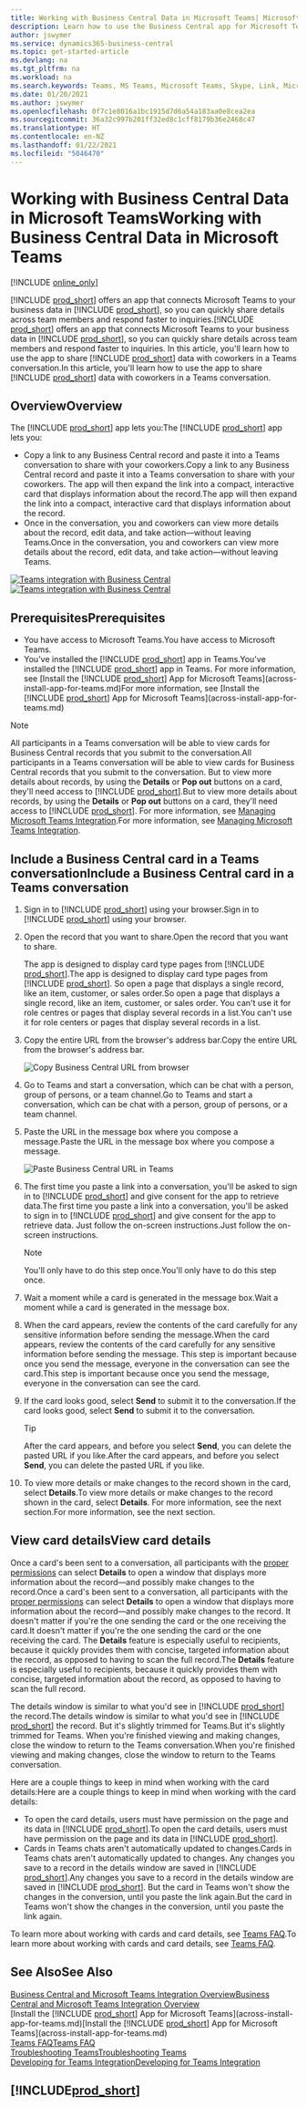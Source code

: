 ```yaml
---
title: Working with Business Central Data in Microsoft Teams| Microsoft Docs
description: Learn how to use the Business Central app for Microsoft Teams.
author: jswymer
ms.service: dynamics365-business-central
ms.topic: get-started-article
ms.devlang: na
ms.tgt_pltfrm: na
ms.workload: na
ms.search.keywords: Teams, MS Teams, Microsoft Teams, Skype, Link, Microsoft 365, collaborate, collaboration, teamwork
ms.date: 01/20/2021
ms.author: jswymer
ms.openlocfilehash: 0f7c1e8016a1bc1915d7d6a54a183aa0e8cea2ea
ms.sourcegitcommit: 36a32c997b201ff32ed8c1cff8179b36e2468c47
ms.translationtype: HT
ms.contentlocale: en-NZ
ms.lasthandoff: 01/22/2021
ms.locfileid: "5046470"
---
```

# <a name="working-with-business-central-data-in-microsoft-teams"></a><span data-ttu-id="1042a-103">Working with Business Central Data in Microsoft Teams</span><span class="sxs-lookup"><span data-stu-id="1042a-103">Working with Business Central Data in Microsoft Teams</span></span>

[!INCLUDE [online_only](includes/online_only.md)]

<span data-ttu-id="1042a-104">[!INCLUDE [prod_short](includes/prod_short.md)] offers an app that connects Microsoft Teams to your business data in [!INCLUDE [prod_short](includes/prod_short.md)], so you can quickly share details across team members and respond faster to inquiries.</span><span class="sxs-lookup"><span data-stu-id="1042a-104">[!INCLUDE [prod_short](includes/prod_short.md)] offers an app that connects Microsoft Teams to your business data in [!INCLUDE [prod_short](includes/prod_short.md)], so you can quickly share details across team members and respond faster to inquiries.</span></span> <span data-ttu-id="1042a-105">In this article, you'll learn how to use the app to share [!INCLUDE [prod_short](includes/prod_short.md)] data with coworkers in a Teams conversation.</span><span class="sxs-lookup"><span data-stu-id="1042a-105">In this article, you'll learn how to use the app to share [!INCLUDE [prod_short](includes/prod_short.md)] data with coworkers in a Teams conversation.</span></span>

## <a name="overview"></a><span data-ttu-id="1042a-106">Overview</span><span class="sxs-lookup"><span data-stu-id="1042a-106">Overview</span></span>

<span data-ttu-id="1042a-107">The [!INCLUDE [prod_short](includes/prod_short.md)] app lets you:</span><span class="sxs-lookup"><span data-stu-id="1042a-107">The [!INCLUDE [prod_short](includes/prod_short.md)] app lets you:</span></span>

- <span data-ttu-id="1042a-108">Copy a link to any Business Central record and paste it into a Teams conversation to share with your coworkers.</span><span class="sxs-lookup"><span data-stu-id="1042a-108">Copy a link to any Business Central record and paste it into a Teams conversation to share with your coworkers.</span></span> <span data-ttu-id="1042a-109">The app will then expand the link into a compact, interactive card that displays information about the record.</span><span class="sxs-lookup"><span data-stu-id="1042a-109">The app will then expand the link into a compact, interactive card that displays information about the record.</span></span>
- <span data-ttu-id="1042a-110">Once in the conversation, you and coworkers can view more details about the record, edit data, and take action&mdash;without leaving Teams.</span><span class="sxs-lookup"><span data-stu-id="1042a-110">Once in the conversation, you and coworkers can view more details about the record, edit data, and take action&mdash;without leaving Teams.</span></span>

<span data-ttu-id="1042a-111">[![Teams integration with Business Central](media/teams-intro-v3.png)](media/teams-intro-v3.png#lightbox)</span><span class="sxs-lookup"><span data-stu-id="1042a-111">[![Teams integration with Business Central](media/teams-intro-v3.png)](media/teams-intro-v3.png#lightbox)</span></span>

## <a name="prerequisites"></a><span data-ttu-id="1042a-112">Prerequisites</span><span class="sxs-lookup"><span data-stu-id="1042a-112">Prerequisites</span></span>

- <span data-ttu-id="1042a-113">You have access to Microsoft Teams.</span><span class="sxs-lookup"><span data-stu-id="1042a-113">You have access to Microsoft Teams.</span></span>
- <span data-ttu-id="1042a-114">You've installed the [!INCLUDE [prod_short](includes/prod_short.md)] app in Teams.</span><span class="sxs-lookup"><span data-stu-id="1042a-114">You've installed the [!INCLUDE [prod_short](includes/prod_short.md)] app in Teams.</span></span> <span data-ttu-id="1042a-115">For more information, see [Install the [!INCLUDE [prod_short](includes/prod_short.md)] App for Microsoft Teams](across-install-app-for-teams.md)</span><span class="sxs-lookup"><span data-stu-id="1042a-115">For more information, see [Install the [!INCLUDE [prod_short](includes/prod_short.md)] App for Microsoft Teams](across-install-app-for-teams.md)</span></span>

> [!NOTE]
> <span data-ttu-id="1042a-116">All participants in a Teams conversation will be able to view cards for Business Central records that you submit to the conversation.</span><span class="sxs-lookup"><span data-stu-id="1042a-116">All participants in a Teams conversation will be able to view cards for Business Central records that you submit to the conversation.</span></span> <span data-ttu-id="1042a-117">But to view more details about records, by using the **Details** or **Pop out** buttons on a card, they'll need access to [!INCLUDE [prod_short](includes/prod_short.md)].</span><span class="sxs-lookup"><span data-stu-id="1042a-117">But to view more details about records, by using the **Details** or **Pop out** buttons on a card, they'll need access to [!INCLUDE [prod_short](includes/prod_short.md)].</span></span> <span data-ttu-id="1042a-118">For more information, see [Managing Microsoft Teams Integration](admin-teams-integration.md#minimum-requirements-1).</span><span class="sxs-lookup"><span data-stu-id="1042a-118">For more information, see [Managing Microsoft Teams Integration](admin-teams-integration.md#minimum-requirements-1).</span></span>

## <a name="include-a-business-central-card-in-a-teams-conversation"></a><span data-ttu-id="1042a-119">Include a Business Central card in a Teams conversation</span><span class="sxs-lookup"><span data-stu-id="1042a-119">Include a Business Central card in a Teams conversation</span></span>

1. <span data-ttu-id="1042a-120">Sign in to [!INCLUDE [prod_short](includes/prod_short.md)] using your browser.</span><span class="sxs-lookup"><span data-stu-id="1042a-120">Sign in to [!INCLUDE [prod_short](includes/prod_short.md)] using your browser.</span></span>
2. <span data-ttu-id="1042a-121">Open the record that you want to share.</span><span class="sxs-lookup"><span data-stu-id="1042a-121">Open the record that you want to share.</span></span>

    <span data-ttu-id="1042a-122">The app is designed to display card type pages from [!INCLUDE [prod_short](includes/prod_short.md)].</span><span class="sxs-lookup"><span data-stu-id="1042a-122">The app is designed to display card type pages from [!INCLUDE [prod_short](includes/prod_short.md)].</span></span> <span data-ttu-id="1042a-123">So open a page that displays a single record, like an item, customer, or sales order.</span><span class="sxs-lookup"><span data-stu-id="1042a-123">So open a page that displays a single record, like an item, customer, or sales order.</span></span> <span data-ttu-id="1042a-124">You can't use it for role centres or pages that display several records in a list.</span><span class="sxs-lookup"><span data-stu-id="1042a-124">You can't use it for role centers or pages that display several records in a list.</span></span>

3. <span data-ttu-id="1042a-125">Copy the entire URL from the browser's address bar.</span><span class="sxs-lookup"><span data-stu-id="1042a-125">Copy the entire URL from the browser's address bar.</span></span>

   ![Copy Business Central URL from browser](media/teams-url-v2.png)
4. <span data-ttu-id="1042a-127">Go to Teams and start a conversation, which can be chat with a person, group of persons, or a team channel.</span><span class="sxs-lookup"><span data-stu-id="1042a-127">Go to Teams and start a conversation, which can be chat with a person, group of persons, or a team channel.</span></span>

    <!--Teams imposes a few limitations here eg. you cannot unfurl a link during a Voice/Video call :/ We should probably only mention this in a Troubleshooting section (and i hope it will also be fixed soon)-->
5. <span data-ttu-id="1042a-128">Paste the URL in the message box where you compose a message.</span><span class="sxs-lookup"><span data-stu-id="1042a-128">Paste the URL in the message box where you compose a message.</span></span>

   ![Paste Business Central URL in Teams](media/teams-paste-url-v2.png)
6. <span data-ttu-id="1042a-130">The first time you paste a link into a conversation, you'll be asked to sign in to [!INCLUDE [prod_short](includes/prod_short.md)] and give consent for the app to retrieve data.</span><span class="sxs-lookup"><span data-stu-id="1042a-130">The first time you paste a link into a conversation, you'll be asked to sign in to [!INCLUDE [prod_short](includes/prod_short.md)] and give consent for the app to retrieve data.</span></span> <span data-ttu-id="1042a-131">Just follow the on-screen instructions.</span><span class="sxs-lookup"><span data-stu-id="1042a-131">Just follow the on-screen instructions.</span></span>

    > [!NOTE]
    > <span data-ttu-id="1042a-132">You'll only have to do this step once.</span><span class="sxs-lookup"><span data-stu-id="1042a-132">You'll only have to do this step once.</span></span>

7. <span data-ttu-id="1042a-133">Wait a moment while a card is generated in the message box.</span><span class="sxs-lookup"><span data-stu-id="1042a-133">Wait a moment while a card is generated in the message box.</span></span>

8. <span data-ttu-id="1042a-134">When the card appears, review the contents of the card carefully for any sensitive information before sending the message.</span><span class="sxs-lookup"><span data-stu-id="1042a-134">When the card appears, review the contents of the card carefully for any sensitive information before sending the message.</span></span> <span data-ttu-id="1042a-135">This step is important because once you send the message, everyone in the conversation can see the card.</span><span class="sxs-lookup"><span data-stu-id="1042a-135">This step is important because once you send the message, everyone in the conversation can see the card.</span></span>

9. <span data-ttu-id="1042a-136">If the card looks good, select **Send** to submit it to the conversation.</span><span class="sxs-lookup"><span data-stu-id="1042a-136">If the card looks good, select **Send** to submit it to the conversation.</span></span>

    > [!TIP]
    > <span data-ttu-id="1042a-137">After the card appears, and before you select **Send**, you can delete the pasted URL if you like.</span><span class="sxs-lookup"><span data-stu-id="1042a-137">After the card appears, and before you select **Send**, you can delete the pasted URL if you like.</span></span>

10. <span data-ttu-id="1042a-138">To view more details or make changes to the record shown in the card, select **Details**.</span><span class="sxs-lookup"><span data-stu-id="1042a-138">To view more details or make changes to the record shown in the card, select **Details**.</span></span> <span data-ttu-id="1042a-139">For more information, see the next section.</span><span class="sxs-lookup"><span data-stu-id="1042a-139">For more information, see the next section.</span></span>

## <a name="view-card-details"></a><span data-ttu-id="1042a-140">View card details</span><span class="sxs-lookup"><span data-stu-id="1042a-140">View card details</span></span>

<span data-ttu-id="1042a-141">Once a card's been sent to a conversation, all participants with the [proper permissions](admin-teams-integration.md#permissions) can select **Details** to open a window that displays more information about the record&mdash;and possibly make changes to the record.</span><span class="sxs-lookup"><span data-stu-id="1042a-141">Once a card's been sent to a conversation, all participants with the [proper permissions](admin-teams-integration.md#permissions) can select **Details** to open a window that displays more information about the record&mdash;and possibly make changes to the record.</span></span> <span data-ttu-id="1042a-142">It doesn't matter if you're the one sending the card or the one receiving the card.</span><span class="sxs-lookup"><span data-stu-id="1042a-142">It doesn't matter if you're the one sending the card or the one receiving the card.</span></span> <span data-ttu-id="1042a-143">The **Details** feature is especially useful to recipients, because it quickly provides them with concise, targeted information about the record, as opposed to having to scan the full record.</span><span class="sxs-lookup"><span data-stu-id="1042a-143">The **Details** feature is especially useful to recipients, because it quickly provides them with concise, targeted information about the record, as opposed to having to scan the full record.</span></span>

<span data-ttu-id="1042a-144">The details window is similar to what you'd see in [!INCLUDE [prod_short](includes/prod_short.md)] the record.</span><span class="sxs-lookup"><span data-stu-id="1042a-144">The details window is similar to what you'd see in [!INCLUDE [prod_short](includes/prod_short.md)] the record.</span></span> <span data-ttu-id="1042a-145">But it's slightly trimmed for Teams.</span><span class="sxs-lookup"><span data-stu-id="1042a-145">But it's slightly trimmed for Teams.</span></span> <span data-ttu-id="1042a-146">When you're finished viewing and making changes, close the window to return to the Teams conversation.</span><span class="sxs-lookup"><span data-stu-id="1042a-146">When you're finished viewing and making changes, close the window to return to the Teams conversation.</span></span>

<span data-ttu-id="1042a-147">Here are a couple things to keep in mind when working with the card details:</span><span class="sxs-lookup"><span data-stu-id="1042a-147">Here are a couple things to keep in mind when working with the card details:</span></span>

- <span data-ttu-id="1042a-148">To open the card details, users must have permission on the page and its data in [!INCLUDE [prod_short](includes/prod_short.md)].</span><span class="sxs-lookup"><span data-stu-id="1042a-148">To open the card details, users must have permission on the page and its data in [!INCLUDE [prod_short](includes/prod_short.md)].</span></span>
- <span data-ttu-id="1042a-149">Cards in Teams chats aren't automatically updated to changes.</span><span class="sxs-lookup"><span data-stu-id="1042a-149">Cards in Teams chats aren't automatically updated to changes.</span></span> <span data-ttu-id="1042a-150">Any changes you save to a record in the details window are saved in [!INCLUDE [prod_short](includes/prod_short.md)].</span><span class="sxs-lookup"><span data-stu-id="1042a-150">Any changes you save to a record in the details window are saved in [!INCLUDE [prod_short](includes/prod_short.md)].</span></span> <span data-ttu-id="1042a-151">But the card in Teams won't show the changes in the conversion, until you paste the link again.</span><span class="sxs-lookup"><span data-stu-id="1042a-151">But the card in Teams won't show the changes in the conversion, until you paste the link again.</span></span>

<span data-ttu-id="1042a-152">To learn more about working with cards and card details, see [Teams FAQ](teams-faq.md).</span><span class="sxs-lookup"><span data-stu-id="1042a-152">To learn more about working with cards and card details, see [Teams FAQ](teams-faq.md).</span></span>

## <a name="see-also"></a><span data-ttu-id="1042a-153">See Also</span><span class="sxs-lookup"><span data-stu-id="1042a-153">See Also</span></span>

[<span data-ttu-id="1042a-154">Business Central and Microsoft Teams Integration Overview</span><span class="sxs-lookup"><span data-stu-id="1042a-154">Business Central and Microsoft Teams Integration Overview</span></span>](across-teams-overview.md)  
<span data-ttu-id="1042a-155">[Install the [!INCLUDE [prod_short](includes/prod_short.md)] App for Microsoft Teams](across-install-app-for-teams.md)</span><span class="sxs-lookup"><span data-stu-id="1042a-155">[Install the [!INCLUDE [prod_short](includes/prod_short.md)] App for Microsoft Teams](across-install-app-for-teams.md)</span></span>  
[<span data-ttu-id="1042a-156">Teams FAQ</span><span class="sxs-lookup"><span data-stu-id="1042a-156">Teams FAQ</span></span>](teams-faq.md)  
[<span data-ttu-id="1042a-157">Troubleshooting Teams</span><span class="sxs-lookup"><span data-stu-id="1042a-157">Troubleshooting Teams</span></span>](admin-teams-troubleshooting.md)  
[<span data-ttu-id="1042a-158">Developing for Teams Integration</span><span class="sxs-lookup"><span data-stu-id="1042a-158">Developing for Teams Integration</span></span>](/dynamics365/business-central/dev-itpro/developer/devenv-develop-for-teams)  

## [!INCLUDE[prod_short](includes/free_trial_md.md)]  
